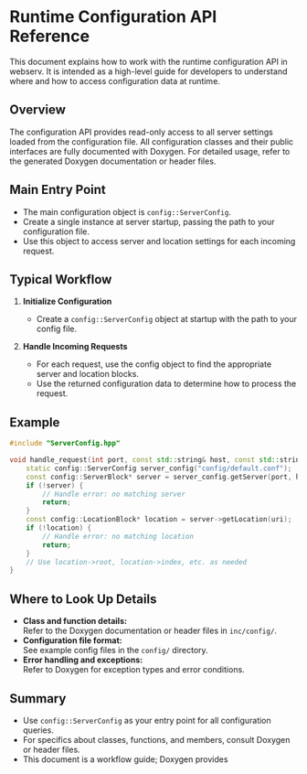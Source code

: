 # Runtime Configuration API Reference

This document explains how to work with the runtime configuration API in webserv.
It is intended as a high-level guide for developers to understand where and how to access configuration data at runtime.

## Overview

The configuration API provides read-only access to all server settings loaded from the configuration file.
All configuration classes and their public interfaces are fully documented with Doxygen.
For detailed usage, refer to the generated Doxygen documentation or header files.

## Main Entry Point

- The main configuration object is `config::ServerConfig`.
- Create a single instance at server startup, passing the path to your configuration file.
- Use this object to access server and location settings for each incoming request.

## Typical Workflow

1. **Initialize Configuration**
   - Create a `config::ServerConfig` object at startup with the path to your config file.

2. **Handle Incoming Requests**
   - For each request, use the config object to find the appropriate server and location blocks.
   - Use the returned configuration data to determine how to process the request.

## Example

```cpp
#include "ServerConfig.hpp"

void handle_request(int port, const std::string& host, const std::string& uri) {
    static config::ServerConfig server_config("config/default.conf");
    const config::ServerBlock* server = server_config.getServer(port, host);
    if (!server) {
        // Handle error: no matching server
        return;
    }
    const config::LocationBlock* location = server->getLocation(uri);
    if (!location) {
        // Handle error: no matching location
        return;
    }
    // Use location->root, location->index, etc. as needed
}
```

## Where to Look Up Details

- **Class and function details:**  
  Refer to the Doxygen documentation or header files in `inc/config/`.
- **Configuration file format:**  
  See example config files in the `config/` directory.
- **Error handling and exceptions:**  
  Refer to Doxygen for exception types and error conditions.

## Summary

- Use `config::ServerConfig` as your entry point for all configuration queries.
- For specifics about classes, functions, and members, consult Doxygen or header files.
- This document is a workflow guide; Doxygen provides
